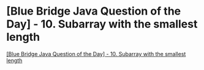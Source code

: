 # [Blue Bridge Java Question of the Day] - 10. Subarray with the smallest length
[[Blue Bridge Java Question of the Day] - 10. Subarray with the smallest length](https://aiwithcloud.com/2022/09/19/blue_bridge_java_question_of_the_day___10-_subarray_with_the_smallest_length/)